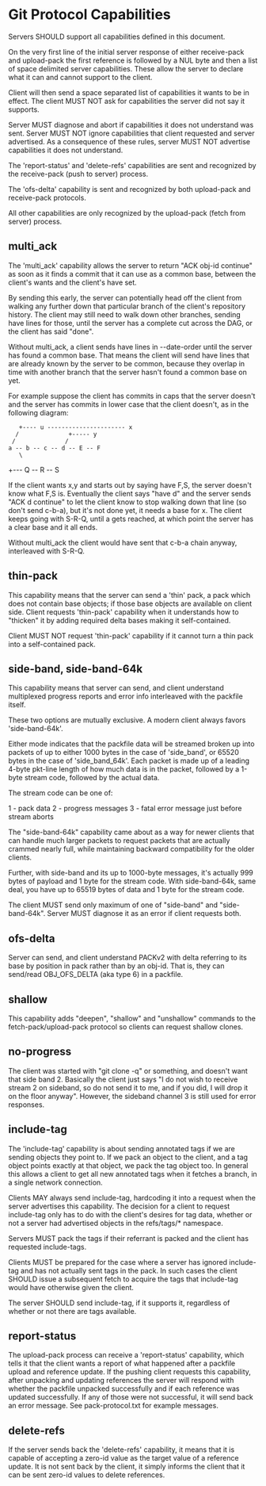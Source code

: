 Git Protocol Capabilities
=========================

Servers SHOULD support all capabilities defined in this document.

On the very first line of the initial server response of either
receive-pack and upload-pack the first reference is followed by
a NUL byte and then a list of space delimited server capabilities.
These allow the server to declare what it can and cannot support
to the client.

Client will then send a space separated list of capabilities it wants
to be in effect. The client MUST NOT ask for capabilities the server
did not say it supports.

Server MUST diagnose and abort if capabilities it does not understand
was sent.  Server MUST NOT ignore capabilities that client requested
and server advertised.  As a consequence of these rules, server MUST
NOT advertise capabilities it does not understand.

The 'report-status' and 'delete-refs' capabilities are sent and
recognized by the receive-pack (push to server) process.

The 'ofs-delta' capability is sent and recognized by both upload-pack
and receive-pack protocols.

All other capabilities are only recognized by the upload-pack (fetch
from server) process.

multi_ack
---------

The 'multi_ack' capability allows the server to return "ACK obj-id
continue" as soon as it finds a commit that it can use as a common
base, between the client's wants and the client's have set.

By sending this early, the server can potentially head off the client
from walking any further down that particular branch of the client's
repository history.  The client may still need to walk down other
branches, sending have lines for those, until the server has a
complete cut across the DAG, or the client has said "done".

Without multi_ack, a client sends have lines in --date-order until
the server has found a common base.  That means the client will send
have lines that are already known by the server to be common, because
they overlap in time with another branch that the server hasn't found
a common base on yet.

For example suppose the client has commits in caps that the server
doesn't and the server has commits in lower case that the client
doesn't, as in the following diagram:

       +---- u ---------------------- x
      /              +----- y
     /              /
    a -- b -- c -- d -- E -- F
       \
  +--- Q -- R -- S

If the client wants x,y and starts out by saying have F,S, the server
doesn't know what F,S is.  Eventually the client says "have d" and
the server sends "ACK d continue" to let the client know to stop
walking down that line (so don't send c-b-a), but it's not done yet,
it needs a base for x. The client keeps going with S-R-Q, until a
gets reached, at which point the server has a clear base and it all
ends.

Without multi_ack the client would have sent that c-b-a chain anyway,
interleaved with S-R-Q.

thin-pack
---------

This capability means that the server can send a 'thin' pack, a pack
which does not contain base objects; if those base objects are available
on client side. Client requests 'thin-pack' capability when it
understands how to "thicken" it by adding required delta bases making
it self-contained.

Client MUST NOT request 'thin-pack' capability if it cannot turn a thin
pack into a self-contained pack.


side-band, side-band-64k
------------------------

This capability means that server can send, and client understand multiplexed
progress reports and error info interleaved with the packfile itself.

These two options are mutually exclusive. A modern client always
favors 'side-band-64k'.

Either mode indicates that the packfile data will be streamed broken
up into packets of up to either 1000 bytes in the case of 'side_band',
or 65520 bytes in the case of 'side_band_64k'. Each packet is made up
of a leading 4-byte pkt-line length of how much data is in the packet,
followed by a 1-byte stream code, followed by the actual data.

The stream code can be one of:

 1 - pack data
 2 - progress messages
 3 - fatal error message just before stream aborts

The "side-band-64k" capability came about as a way for newer clients
that can handle much larger packets to request packets that are
actually crammed nearly full, while maintaining backward compatibility
for the older clients.

Further, with side-band and its up to 1000-byte messages, it's actually
999 bytes of payload and 1 byte for the stream code. With side-band-64k,
same deal, you have up to 65519 bytes of data and 1 byte for the stream
code.

The client MUST send only maximum of one of "side-band" and "side-
band-64k".  Server MUST diagnose it as an error if client requests
both.

ofs-delta
---------

Server can send, and client understand PACKv2 with delta referring to
its base by position in pack rather than by an obj-id.  That is, they can
send/read OBJ_OFS_DELTA (aka type 6) in a packfile.

shallow
-------

This capability adds "deepen", "shallow" and "unshallow" commands to
the  fetch-pack/upload-pack protocol so clients can request shallow
clones.

no-progress
-----------

The client was started with "git clone -q" or something, and doesn't
want that side band 2.  Basically the client just says "I do not
wish to receive stream 2 on sideband, so do not send it to me, and if
you did, I will drop it on the floor anyway".  However, the sideband
channel 3 is still used for error responses.

include-tag
-----------

The 'include-tag' capability is about sending annotated tags if we are
sending objects they point to.  If we pack an object to the client, and
a tag object points exactly at that object, we pack the tag object too.
In general this allows a client to get all new annotated tags when it
fetches a branch, in a single network connection.

Clients MAY always send include-tag, hardcoding it into a request when
the server advertises this capability. The decision for a client to
request include-tag only has to do with the client's desires for tag
data, whether or not a server had advertised objects in the
refs/tags/* namespace.

Servers MUST pack the tags if their referrant is packed and the client
has requested include-tags.

Clients MUST be prepared for the case where a server has ignored
include-tag and has not actually sent tags in the pack.  In such
cases the client SHOULD issue a subsequent fetch to acquire the tags
that include-tag would have otherwise given the client.

The server SHOULD send include-tag, if it supports it, regardless
of whether or not there are tags available.

report-status
-------------

The upload-pack process can receive a 'report-status' capability,
which tells it that the client wants a report of what happened after
a packfile upload and reference update.  If the pushing client requests
this capability, after unpacking and updating references the server
will respond with whether the packfile unpacked successfully and if
each reference was updated successfully.  If any of those were not
successful, it will send back an error message.  See pack-protocol.txt
for example messages.

delete-refs
-----------

If the server sends back the 'delete-refs' capability, it means that
it is capable of accepting a zero-id value as the target
value of a reference update.  It is not sent back by the client, it
simply informs the client that it can be sent zero-id values
to delete references.